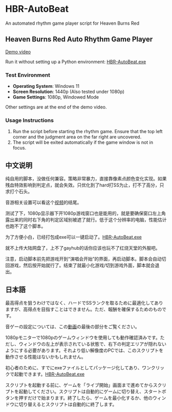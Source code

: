 # HBR-AutoBeat
An automated rhythm game player script for Heaven Burns Red


## Heaven Burns Red Auto Rhythm Game Player

[Demo video](https://www.bilibili.com/video/BV1ePH7eSEwJ)

Run it without setting up a Python environment: [HBR-AutoBeat.exe](https://github.com/yujianke100/HBR-AutoBeat/releases/download/v1.0/HBR-AutoBeat.exe)

### Test Environment
- **Operating System**: Windows 11
- **Screen Resolution**: 1440p (Also tested under 1080p)
- **Game Settings**: 1080p, Windowed Mode

Other settings are at the end of the demo video.

### Usage Instructions
1. Run the script before starting the rhythm game. Ensure that the top left corner and the judgment area on the far right are uncovered.
2. The script will be exited automatically if the game window is not in focus.

## 中文说明

纯自用的脚本，没做任何兼容。策略非常暴力，直接靠像素点颜色变化实现。如果残血特效影响到判定点，就会失效。只优化到了hard打SS为止，打不了高分，只求打个石头。

音游相关设置可以看这个[视频](https://www.bilibili.com/video/BV1ePH7eSEwJ)的结尾。

测试了下，1080p显示器下开1080p游戏窗口也是能用的，就是要确保窗口左上角露出来的同时右下角的判定区域别被遮了就行。低于这个分辨率的电脑，性能估计也跑不了这个脚本。

为了方便小白，已经打包成exe可以一键启动了。[HBR-AutoBeat.exe](https://github.com/yujianke100/HBR-AutoBeat/releases/download/v1.0/HBR-AutoBeat.exe)

就不上传大陆网盘了，上不了gayhub的话你应该也玩不了红烧天堂的外服吧。

注意，启动脚本前先把游戏开到“演唱会开始”的界面，再启动脚本。脚本会自动切回游戏，然后按开始就行了。结束了就最小化游戏/切到游戏外面，脚本就会退出。

## 日本語

最高得点を狙うわけではなく、ハードでSSランクを取るために最適化してありますが、高得点を目指すことはできません。ただ、報酬を確保するためのものです。

音ゲーの設定については、この[動画](https://www.bilibili.com/video/BV1ePH7eSEwJ)の最後の部分をご覧ください。

1080pモニターで1080pのゲームウィンドウを使用しても動作確認済みです。ただし、ウィンドウの左上が表示されている状態で、右下の判定エリアが隠れないようにする必要があります。それより低い解像度のPCでは、このスクリプトを動作させる性能はないかもしれません。

初心者のために、すでにexeファイルとしてパッケージ化してあり、ワンクリックで起動できます。[HBR-AutoBeat.exe](https://github.com/yujianke100/HBR-AutoBeat/releases/download/v1.0/HBR-AutoBeat.exe)

スクリプトを起動する前に、ゲームを「ライブ開始」画面まで進めてからスクリプトを起動してください。スクリプトは自動的にゲームに切り替え、スタートボタンを押すだけで始まります。終了したら、ゲームを最小化するか、他のウィンドウに切り替えるとスクリプトは自動的に終了します。
